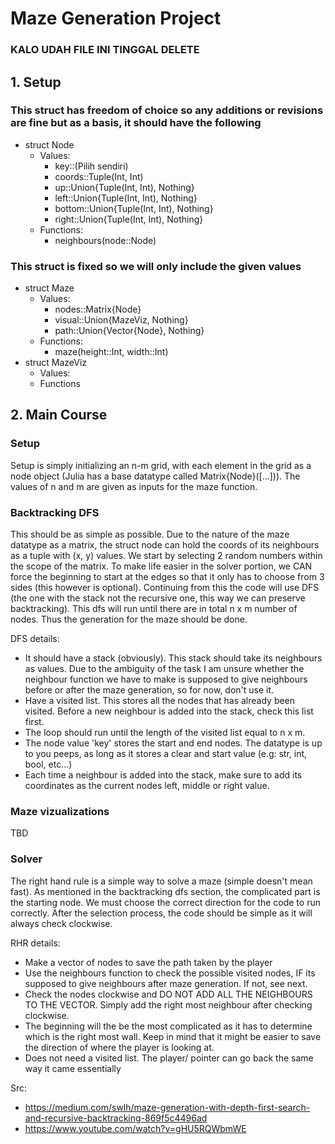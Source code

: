 # Maze Generation Project
### KALO UDAH FILE INI TINGGAL DELETE

## 1. Setup
### This struct has freedom of choice so any additions or revisions are fine but as a basis, it should have the following
- struct Node
    - Values:
        - key::(Pilih sendiri)
        - coords::Tuple(Int, Int)
        - up::Union{Tuple(Int, Int), Nothing}
        - left::Union{Tuple(Int, Int), Nothing}
        - bottom::Union{Tuple(Int, Int), Nothing}
        - right::Union{Tuple(Int, Int), Nothing}
    - Functions:
        - neighbours(node::Node)
### This struct is fixed so we will only include the given values
- struct Maze
    - Values:
        - nodes::Matrix{Node}
        - visual::Union{MazeViz, Nothing}
        - path::Union{Vector{Node}, Nothing}
    - Functions:
        - maze(height::Int, width::Int)
- struct MazeViz
    - Values:
    - Functions

## 2. Main Course
### Setup
Setup is simply initializing an n-m grid, with each element in the grid as a node object (Julia has a base datatype called Matrix{Node}([...])). The values of n and m are given as inputs for the maze function.

### Backtracking DFS
This should be as simple as possible. Due to the nature of the maze datatype as a matrix, the struct node can hold the coords of its neighbours as a tuple with (x, y) values. We start by selecting 2 random numbers within the scope of the matrix. To make life easier in the solver portion, we CAN force the beginning to start at the edges so that it only has to choose from 3 sides (this however is optional). Continuing from this the code will use DFS (the one with the stack not the recursive one, this way we can preserve backtracking). This dfs will run until there are in total n x m number of nodes. Thus the generation for the maze should be done.


DFS details:
- It should have a stack (obviously). This stack should take its neighbours as values. Due to the ambiguity of the task I am unsure whether the neighbour function we have to make is supposed to give neighbours before or after the maze generation, so for now, don't use it.
- Have a visited list. This stores all the nodes that has already been visited. Before a new neighbour is added into the stack, check this list first.
- The loop should run until the length of the visited list equal to n x m.
- The node value 'key' stores the start and end nodes. The datatype is up to you peeps, as long as it stores a clear and start value (e.g: str, int, bool, etc...)
- Each time a neighbour is added into the stack, make sure to add its coordinates as the current nodes left, middle or right value.


### Maze vizualizations
TBD

### Solver
The right hand rule is a simple way to solve a maze (simple doesn't mean fast). As mentioned in the backtracking dfs section, the complicated part is the starting node. We must choose the correct direction for the code to run correctly. After the selection process, the code should be simple as it will always check clockwise.

RHR details:
- Make a vector of nodes to save the path taken by the player
- Use the neighbours function to check the possible visited nodes, IF its supposed to give neighbours after maze generation. If not, see next.
- Check the nodes clockwise and DO NOT ADD ALL THE NEIGHBOURS TO THE VECTOR. Simply add the right most neighbour after checking clockwise.
- The beginning will the be the most complicated as it has to determine which is the right most wall. Keep in mind that it might be easier to save the direction of where the player is looking at.
- Does not need a visited list. The player/ pointer can go back the same way it came essentially

Src:
- https://medium.com/swlh/maze-generation-with-depth-first-search-and-recursive-backtracking-869f5c4496ad
- https://www.youtube.com/watch?v=gHU5RQWbmWE